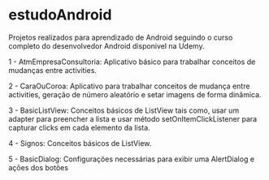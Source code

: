 # estudoAndroid
Projetos realizados para aprendizado de Android seguindo o curso completo do desenvolvedor Android disponivel na Udemy.

1 - AtmEmpresaConsultoria: Aplicativo básico para trabalhar conceitos de mudanças entre activities.

2 - CaraOuCoroa: Aplicativo para trabalhar conceitos de mudança entre activities, geração de número aleatório e setar imagens de forma dinâmica.

3 - BasicListView: Conceitos básicos de ListView tais como, usar um adapter para preencher a lista e usar método setOnItemClickListener para capturar clicks em cada elemento da lista.

4 - Signos: Conceitos básicos de ListView.

5 - BasicDialog: Configurações necessárias para exibir uma AlertDialog e ações dos botões
